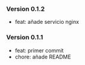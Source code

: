 ### Version 0.1.2
- feat: añade servicio nginx

### Version 0.1.1
- feat: primer commit
- chore: añade README
